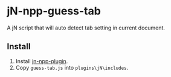 jN-npp-guess-tab
================
A jN script that will auto detect tab setting in current document.

Install
-------
1. Install [jn-npp-plugin](https://github.com/sieukrem/jn-npp-plugin).
2. Copy `guess-tab.js` into `plugins\jN\includes`.
